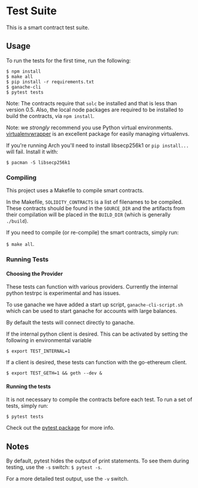 # Test Suite

This is a smart contract test suite.

## Usage

To run the tests for the first time, run the following:

```
$ npm install
$ make all
$ pip install -r requirements.txt
$ ganache-cli
$ pytest tests
```

Note: The contracts require that `solc` be installed and that is less than
version 0.5. Also, the local node packages are required to be installed to
build the contracts, via `npm install`.

Note: we *strongly* recommend you use Python virtual environments.
[virtualenvwrapper](http://virtualenvwrapper.readthedocs.io/en/latest/) is an
excellent package for easily managing virtualenvs.

If you're running Arch you'll need to install libsecp256k1 or `pip install...`
will fail. Install it with:

```
$ pacman -S libsecp256k1
```

### Compiling

This project uses a Makefile to compile smart contracts.

In the Makefile, `SOLIDITY_CONTRACTS` is a list of filenames to be compiled.
These contracts should be found in the `SOURCE_DIR` and the artifacts from
their compilation will be placed in the `BUILD_DIR` (which is generally
`./build`).

If you need to compile (or re-compile) the smart contracts, simply run:

`$ make all`.

### Running Tests

#### Choosing the Provider

These tests can function with various providers. Currently the internal python
testrpc is experimental and has issues.

To use ganache we have added a start up script, `ganache-cli-script.sh` which
can be used to start ganache for accounts with large balances.

By default the tests will connect directly to ganache.

If the internal python client is desired. This can be activated by setting the
following in environmental variable

`$ export TEST_INTERNAL=1`

If a client is desired, these tests can function with the go-ethereum client.

`$ export TEST_GETH=1 && geth --dev &`

#### Running the tests

It is not necessary to compile the contracts before each test. To run a set of
tests, simply run:

```
$ pytest tests
```

Check out the [pytest package](https://docs.pytest.org/en/latest/) for more
info.

## Notes

By default, pytest hides the output of print statements. To see them during
testing, use the `-s` switch: `$ pytest -s`.

For a more detailed test output, use the `-v` switch.


